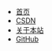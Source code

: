 - [<span class="iconfont icon-icon_fabu"></span> 首页](/README.md)
  <!-- - [📌 C](README?id=📌-c)
  - [☁️ C++](README?id=☁%ef%b8%8f-c)
  - [☕️ Java](README?id=☕%ef%b8%8f-java)
  - [🐍 Python](README?id=🐍-python)
  - [🥭 Golang](/README?id=🥭-golang)
  - [🚀 计算机基础](README?id=🚀-计算机基础)
  - [📝 面试有招](README?id=📝-面试有招)
  - [🎨 论文投稿](README?id=🎨-论文投稿)
  - [🐝 生物信息学](README?id=🐝-生物信息学)
  - [🐋 刷题 OJ](README?id=🐋-刷题-oj)
  - [🥼 前端学习](README?id=🥼-前端学习)
  - [🔨 工具 COOL](README?id=🔨-工具-cool)
  - [🎅 赞赏作者](README?id=🎅-赞赏作者) -->
- [CSDN](https://blog.csdn.net/qq_43900956)
- [<span class="iconfont icon-wodeguanzhu"></span> 关于本站](readme)
- [GitHub](https://github.com/DataPulse-China)




